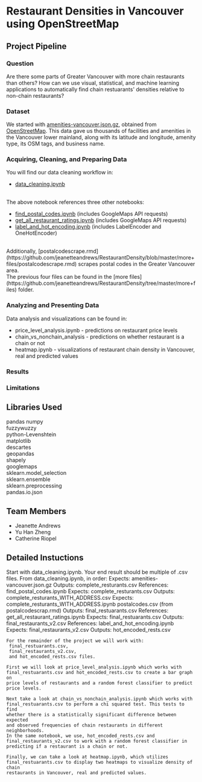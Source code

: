 # Restaurant Densities in Vancouver using OpenStreetMap

## Project Pipeline

### Question
Are there some parts of Greater Vancouver with more chain restaurants than others? How can we use visual, statistical, and machine learning applications to automatically find chain restuarants' densities relative to non-chain restaurants?

### Dataset
We started with [amenities-vancouver.json.gz](https://github.com/jeanetteandrews/RestaurantDensity/blob/master/amenities-vancouver.json.gz), obtained from [OpenStreetMap](www.openstreetmap.org). This data gave us thousands of facilities and amenities in the Vancouver lower mainland, along with its latitude and longitude, amenity type, its OSM tags, and business name.

### Acquiring, Cleaning, and Preparing Data
You will find our data cleaning workflow in:
* [data_cleaning.ipynb](https://github.com/jeanetteandrews/RestaurantDensity/blob/master/data_cleaning.ipynb) <br />
<br />
The above notebook references three other notebooks:

* [find_postal_codes.ipynb](https://github.com/jeanetteandrews/RestaurantDensity/blob/master/more%20files/find_postal_codes.ipynb) (includes GoogleMaps API requests)
* [get_all_restaurant_ratings.ipynb](https://github.com/jeanetteandrews/RestaurantDensity/blob/master/more%20files/get_all_restaurant_ratings.ipynb) (includes GoogleMaps API requests)
* [label_and_hot_encoding.ipynb](https://github.com/jeanetteandrews/RestaurantDensity/blob/master/more%20files/label_and_hot_encoding.ipynb) (includes LabelEncoder and OneHotEncoder)
<br />
Additionally, [postalcodescrape.rmd](https://github.com/jeanetteandrews/RestaurantDensity/blob/master/more+files/postalcodescrape.rmd) scrapes postal codes in the Greater Vancouver area. 
<br />
The previous four files can be found in the [more files](https://github.com/jeanetteandrews/RestaurantDensity/tree/master/more+files) folder.
      
### Analyzing and Presenting Data
Data analysis and visualizations can be found in:
* price_level_analysis.ipynb 	   - predictions on restaurant price levels
* chain_vs_nonchain_analysis 	   - predictions on whether restaurant is a chain or not
* heatmap.ipynb                    - visualizations of restaurant chain density in Vancouver, real and predicted values

### Results

### Limitations

## Libraries Used  
pandas
numpy  
fuzzywuzzy  
python-Levenshtein  
matplotlib  
descartes  
geopandas  
shapely  
googlemaps  
sklearn.model_selection  
sklearn.ensemble  
sklearn.preprocessing  
pandas.io.json  

## Team Members
* Jeanette Andrews
* Yu Han Zheng
* Catherine Riopel
										 
## Detailed Instuctions
Start with data_cleaning.ipynb. Your end result should be multiple of .csv files. 
	From data_cleaning.ipynb, in order:
	  Expects: amenities-vancouver.json.gz
	  Outputs: complete_resturants.csv
	  References: find_postal_codes.ipynb
		Expects: complete_resturants.csv
		Outputs: complete_resturants_WITH_ADDRESS.csv
	  Expects: complete_resturants_WITH_ADDRESS.ipynb
	           postalcodes.csv (from postalcodescrap.rmd)
	  Outputs: final_restuarants.csv
	  References: get_all_restaurant_ratings.ipynb
	    Expects: final_restuarants.csv
		Outputs: final_restaurants_v2.csv
	  References: label_and_hot_encoding.ipynb
	    Expects: final_restaurants_v2.csv
		Outputs: hot_encoded_rests.csv
	  
	For the remainder of the project we will work with: 
	 final_restuarants.csv, 
	 final_restaurants_v2.csv,
	 and hot_encoded_rests.csv files.
	 
	First we will look at price_level_analysis.ipynb which works with
	final_restuarants.csv and hot_encoded_rests.csv to create a bar graph on
	price levels of restaurants and a random forest classifier to predict
	price levels.
	
	Next take a look at chain_vs_nonchain_analysis.ipynb which works with
	final_restuarants.csv to perform a chi squared test. This tests to find
	whether there is a statistically significant difference between expected
	and observed frequencies of chain restaurants in different neighborhoods.
	In the same notebook, we use, hot_encoded_rests.csv and 
	final_restaurants_v2.csv to work with a random forest classifier in 
	predicting if a restaurant is a chain or not.
	
	Finally, we can take a look at heatmap.ipynb, which utilizes 
	final_restuarants.csv to display two heatmaps to visualize density of chain
	restaurants in Vancouver, real and predicted values.
	

